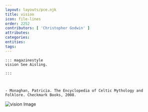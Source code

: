 ```yaml
---
layout: layouts/pce.njk
title: vision
icon: file-lines
order: 2252
contributors: [ 'Christopher Godwin' ]
attributes:
categories:
entities:
tags:
---
```

``` tab [group1:Info]
::: magazinestyle
vision See Aisling.

:::
```
``` tab [group1:Attributes]
```
``` tab [group1:Entities]
```
``` tab [group1:Sources]
- Monaghan, Patricia. The Encyclopedia of Celtic Mythology and Folklore. Checkmark Books, 2008.
```
![vision Image]([None])
